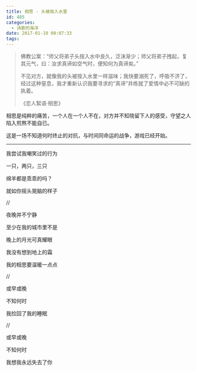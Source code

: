 ```yaml
---
title: 相思 - 头被按入水里
id: 485
categories:
  - 诗歌的海洋
date: 2017-01-10 00:07:33
tags:
---
```


> 佛教公案：“师父将弟子头按入水中良久，泛沫渐少；师父将弟子拽起，复其元气，曰：汝求真谛如空气时，便知何为真谛矣。”
> 
> 不见对方，就像我的头被按入水里一样滋味；我快要溺死了，呼吸不济了，经过这种窒息，我才重新认识我要寻求的“真谛”并练就了爱情中必不可缺的执着。
> 
> 《恋人絮语·相思》

​
相思是纯粹的痛苦，一个人在一个人不在，对方并不知晓留下人的感受，守望之人陷入煎熬不能自已。

这是一场不知道何时终止的对抗，与时间同命运的战争，游戏已经开始。

* * *

我尝试我嘲笑过的行为

一只，两只，三只

绵羊都是乖乖的吗？

就如你摇头晃脑的样子

//

夜晚并不宁静

至少在我的城市里不是

晚上的月光可真耀眼

我没有想到地上的霜

我的相思要温暖一点点

//

或早或晚

不知何时

我捡回了我的睡眠

//

或早或晚

不知何时

我想我永远失去了你
